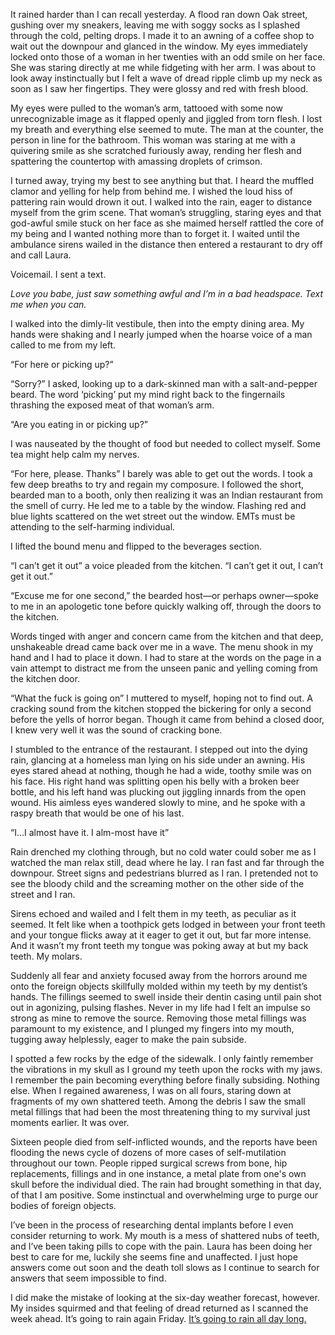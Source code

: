 It rained harder than I can recall yesterday. A flood ran down Oak street, gushing over my sneakers, leaving me with soggy socks as I splashed through the cold, pelting drops. I made it to an awning of a coffee shop to wait out the downpour and glanced in the window. My eyes immediately locked onto those of a woman in her twenties with an odd smile on her face. She was staring directly at me while fidgeting with her arm. I was about to look away instinctually but I felt a wave of dread ripple climb up my neck as soon as I saw her fingertips. They were glossy and red with fresh blood.

My eyes were pulled to the woman’s arm, tattooed with some now unrecognizable image as it flapped openly and jiggled from torn flesh. I lost my breath and everything else seemed to mute. The man at the counter, the person in line for the bathroom. This woman was staring at me with a quivering smile as she scratched furiously away, rending her flesh and spattering the countertop with amassing droplets of crimson.

I turned away, trying my best to see anything but that. I heard the muffled clamor and yelling for help from behind me. I wished the loud hiss of pattering rain would drown it out. I walked into the rain, eager to distance myself from the grim scene. That woman’s struggling, staring eyes and that god-awful smile stuck on her face as she maimed herself rattled the core of my being and I wanted nothing more than to forget it. I waited until the ambulance sirens wailed in the distance then entered a restaurant to dry off and call Laura.

Voicemail. I sent a text. 

*Love you babe, just saw something awful and I’m in a bad headspace. Text me when you can.*

I walked into the dimly-lit vestibule, then into the empty dining area. My hands were shaking and I nearly jumped when the hoarse voice of a man called to me from my left.

“For here or picking up?”

“Sorry?” I asked, looking up to a dark-skinned man with a salt-and-pepper beard. The word ‘picking’ put my mind right back to the fingernails thrashing the exposed meat of that woman’s arm.

“Are you eating in or picking up?”

I was nauseated by the thought of food but needed to collect myself. Some tea might help calm my nerves.

“For here, please. Thanks” I barely was able to get out the words. I took a few deep breaths to try and regain my composure. I followed the short, bearded man to a booth, only then realizing it was an Indian restaurant from the smell of curry. He led me to a table by the window. Flashing red and blue lights scattered on the wet street out the window. EMTs must be attending to the self-harming individual.

I lifted the bound menu and flipped to the beverages section. 

“I can’t get it out” a voice pleaded from the kitchen. “I can’t get it out, I can’t get it out.”

“Excuse me for one second,” the bearded host—or perhaps owner—spoke to me in an apologetic tone before quickly walking off, through the doors to the kitchen.

Words tinged with anger and concern came from the kitchen and that deep, unshakeable dread came back over me in a wave. The menu shook in my hand and I had to place it down. I had to stare at the words on the page in a vain attempt to distract me from the unseen panic and yelling coming from the kitchen door.

“What the fuck is going on” I muttered to myself, hoping not to find out. A cracking sound from the kitchen stopped the bickering for only a second before the yells of horror began. Though it came from behind a closed door, I knew very well it was the sound of cracking bone.

I stumbled to the entrance of the restaurant. I stepped out into the dying rain, glancing at a homeless man lying on his side under an awning. His eyes stared ahead at nothing, though he had a wide, toothy smile was on his face. His right hand was splitting open his belly with a broken beer bottle, and his left hand was plucking out jiggling innards from the open wound. His aimless eyes wandered slowly to mine, and he spoke with a raspy breath that would be one of his last.

“I…I almost have it. I alm-most have it” 

Rain drenched my clothing through, but no cold water could sober me as I watched the man relax still, dead where he lay. I ran fast and far through the downpour. Street signs and pedestrians blurred as I ran. I pretended not to see the bloody child and the screaming mother on the other side of the street and I ran.

Sirens echoed and wailed and I felt them in my teeth, as peculiar as it seemed. It felt like when a toothpick gets lodged in between your front teeth and your tongue flicks away at it eager to get it out, but far more intense. And it wasn’t my front teeth my tongue was poking away at but my back teeth. My molars.

Suddenly all fear and anxiety focused away from the horrors around me onto the foreign objects skillfully molded within my teeth by my dentist’s hands. The fillings seemed to swell inside their dentin casing until pain shot out in agonizing, pulsing flashes. Never in my life had I felt an impulse so strong as mine to remove the source. Removing those metal fillings was paramount to my existence, and I plunged my fingers into my mouth, tugging away helplessly, eager to make the pain subside.

I spotted a few rocks by the edge of the sidewalk. I only faintly remember the vibrations in my skull as I ground my teeth upon the rocks with my jaws. I remember the pain becoming everything before finally subsiding. Nothing else. When I regained awareness, I was on all fours, staring down at fragments of my own shattered teeth. Among the debris I saw the small metal fillings that had been the most threatening thing to my survival just moments earlier. It was over.

Sixteen people died from self-inflicted wounds, and the reports have been flooding the news cycle of dozens of more cases of self-mutilation throughout our town. People ripped surgical screws from bone, hip replacements, fillings and in one instance, a metal plate from one's own skull before the individual died. The rain had brought something in that day, of that I am positive. Some instinctual and overwhelming urge to purge our bodies of foreign objects.

I’ve been in the process of researching dental implants before I even consider returning to work. My mouth is a mess of shattered nubs of teeth, and I’ve been taking pills to cope with the pain. Laura has been doing her best to care for me, luckily she seems fine and unaffected. I just hope answers come out soon and the death toll slows as I continue to search for answers that seem impossible to find.

I did make the mistake of looking at the six-day weather forecast, however. My insides squirmed and that feeling of dread returned as I scanned the week ahead. It’s going to rain again Friday. [It’s going to rain all day long.](https://www.reddit.com/user/mrmichaelsquid/)